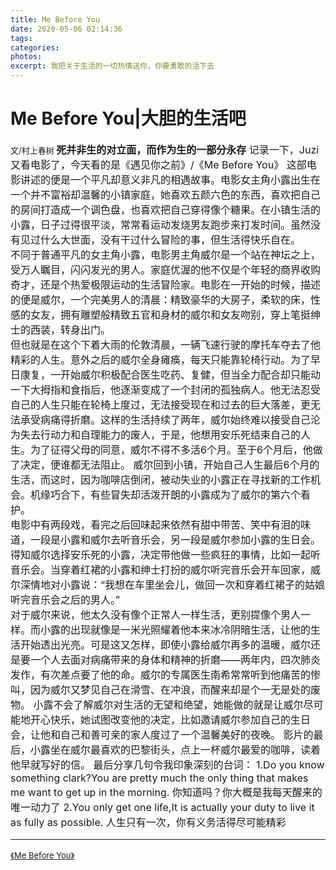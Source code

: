 ```yaml
---
title: Me Before You
date: 2020-05-06 02:14:36
tags:
categories: 
photos:
excerpt: 我把关于生活的一切热情送你，你要勇敢的活下去
---
```

# Me Before You|大胆的生活吧
<font size=2>文\/村上春树
<font size=3>**死并非生的对立面，而作为生的一部分永存**
记录一下，Juzi又看电影了，今天看的是《遇见你之前》/《Me Before You》 
这部电影讲述的便是一个平凡却意义非凡的相遇故事。电影女主角小露出生在一个并不富裕却温馨的小镇家庭，她喜欢五颜六色的东西，喜欢把自己的房间打造成一个调色盘，也喜欢把自己穿得像个糖果。在小镇生活的小露，日子过得很平淡，常常看运动发烧男友跑步来打发时间。虽然没有见过什么大世面，没有干过什么冒险的事，但生活得快乐自在。  
不同于普通平凡的女主角小露，电影男主角威尔是一个站在神坛之上，受万人瞩目，闪闪发光的男人。家庭优渥的他不仅是个年轻的商界收购奇才，还是个热爱极限运动的生活冒险家。电影在一开始的时候，描述的便是威尔，一个完美男人的清晨：精致豪华的大房子，柔软的床，性感的女友，拥有雕塑般精致五官和身材的威尔和女友吻别，穿上笔挺绅士的西装，转身出门。  
但也就是在这个下着大雨的伦敦清晨，一辆飞速行驶的摩托车夺去了他精彩的人生。意外之后的威尔全身瘫痪，每天只能靠轮椅行动。为了早日康复，一开始威尔积极配合医生吃药、复健，但当全力配合却只能动一下大拇指和食指后，他逐渐变成了一个封闭的孤独病人。他无法忍受自己的人生只能在轮椅上度过，无法接受现在和过去的巨大落差，更无法承受病痛得折磨。这样的生活持续了两年，威尔始终难以接受自己沦为失去行动力和自理能力的废人，于是，他想用安乐死结束自己的人生。为了征得父母的同意，威尔不得不多活6个月。至于6个月后，他做了决定，便谁都无法阻止。
威尔回到小镇，开始自己人生最后6个月的生活，而这时，因为咖啡店倒闭，被动失业的小露正在寻找新的工作机会。机缘巧合下，有些冒失却活泼开朗的小露成为了威尔的第六个看护。  
电影中有两段戏，看完之后回味起来依然有甜中带苦、笑中有泪的味道，一段是小露和威尔去听音乐会，另一段是威尔参加小露的生日会。得知威尔选择安乐死的小露，决定带他做一些疯狂的事情，比如一起听音乐会。当穿着红裙的小露和绅士打扮的威尔听完音乐会开车回家，威尔深情地对小露说：“我想在车里坐会儿，做回一次和穿着红裙子的姑娘听完音乐会之后的男人。”  
对于威尔来说，他太久没有像个正常人一样生活，更别提像个男人一样。而小露的出现就像是一米光照耀着他本来冰冷阴暗生活，让他的生活开始透出光亮。可是这又怎样，即使小露给威尔再多的温暖，威尔还是要一个人去面对病痛带来的身体和精神的折磨——两年内，四次肺炎发作，有次差点要了他的命。威尔的专属医生南希常常听到他痛苦的惨叫，因为威尔又梦见自己在滑雪、在冲浪，而醒来却是个一无是处的废物。
小露不会了解威尔对生活的无望和绝望，她能做的就是让威尔尽可能地开心快乐，她试图改变他的决定，比如邀请威尔参加自己的生日会，让他和自己和善可亲的家人度过了一个温馨美好的夜晚。
影片的最后，小露坐在威尔最喜欢的巴黎街头，点上一杯威尔最爱的咖啡，读着他早就写好的信。
最后分享几句令我印象深刻的台词：
1.Do you know something clark?You are pretty much the only thing that makes me want to get up in the morning.
你知道吗？你大概是我每天醒来的唯一动力了
2.You only get one life,It is actually your duty to live it as fully as possible.
人生只有一次，你有义务活得尽可能精彩
******
<font size=2>[《Me Before You》]( http://m.v.qq.com/x/cover/q/q7cu73b6z4nbang/q0022d3rpxm.html?ab=520share1&vuid24=9GMWcZ%2BDpx0YbOVK4B5ueg%3D%3D&url_from=share&second_share=0&share_from=copy)
